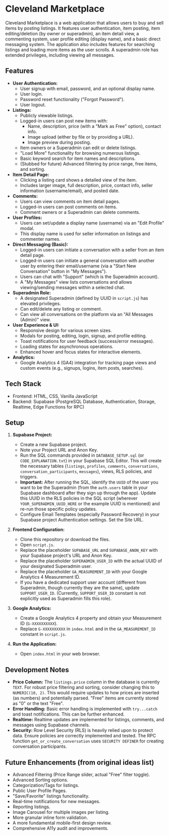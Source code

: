 # Cleveland Marketplace

Cleveland Marketplace is a web application that allows users to buy and sell items by posting listings. It features user authentication, item posting, item editing/deletion (by owner or superadmin), an item detail view, a commenting system, user profile editing (display name), and a basic direct messaging system. The application also includes features for searching listings and loading more items as the user scrolls. A superadmin role has extended privileges, including viewing all messages.

## Features

*   **User Authentication:**
    *   User signup with email, password, and an optional display name.
    *   User login.
    *   Password reset functionality ("Forgot Password").
    *   User logout.
*   **Listings:**
    *   Publicly viewable listings.
    *   Logged-in users can post new items with:
        *   Name, description, price (with a "Mark as Free" option), contact info.
        *   Image upload (either by file or by providing a URL).
        *   Image preview during posting.
    *   Item owners or a Superadmin can edit or delete listings.
    *   "Load More" functionality for browsing numerous listings.
    *   Basic keyword search for item names and descriptions.
    *   (Stubbed for future) Advanced filtering by price range, free items, and sorting.
*   **Item Detail Page:**
    *   Clicking a listing card shows a detailed view of the item.
    *   Includes larger image, full description, price, contact info, seller information (username/email), and posted date.
*   **Comments:**
    *   Users can view comments on item detail pages.
    *   Logged-in users can post comments on items.
    *   Comment owners or a Superadmin can delete comments.
*   **User Profiles:**
    *   Users can set/update a display name (username) via an "Edit Profile" modal.
    *   This display name is used for seller information on listings and commenter names.
*   **Direct Messaging (Basic):**
    *   Logged-in users can initiate a conversation with a seller from an item detail page.
    *   Logged-in users can initiate a general conversation with another user by entering their email/username (via a "Start New Conversation" button in "My Messages").
    *   Users can chat with "Support" (which is the Superadmin account).
    *   A "My Messages" view lists conversations and allows viewing/sending messages within a selected chat.
*   **Superadmin Role:**
    *   A designated Superadmin (defined by UUID in `script.js`) has elevated privileges.
    *   Can edit/delete any listing or comment.
    *   Can view all conversations on the platform via an "All Messages (Admin)" view.
*   **User Experience & UI:**
    *   Responsive design for various screen sizes.
    *   Modals for posting, editing, login, signup, and profile editing.
    *   Toast notifications for user feedback (success/error messages).
    *   Loading states for asynchronous operations.
    *   Enhanced hover and focus states for interactive elements.
*   **Analytics:**
    *   Google Analytics 4 (GA4) integration for tracking page views and custom events (e.g., signups, logins, item posts, searches).

## Tech Stack

*   Frontend: HTML, CSS, Vanilla JavaScript
*   Backend: Supabase (PostgreSQL Database, Authentication, Storage, Realtime, Edge Functions for RPC)

## Setup

1.  **Supabase Project:**
    *   Create a new Supabase project.
    *   Note your Project URL and Anon Key.
    *   Run the SQL commands provided in `DATABASE_SETUP.sql` (or `CODE_EXPLANATION.txt`) in your Supabase SQL Editor. This will create the necessary tables (`listings`, `profiles`, `comments`, `conversations`, `conversation_participants`, `messages`), views, RLS policies, and triggers.
    *   **Important:** After running the SQL, identify the `UUID` of the user you want to be the Superadmin (from the `auth.users` table in your Supabase dashboard after they sign up through the app). Update this UUID in the RLS policies in the SQL script (wherever `YOUR_SUPERADMIN_UUID_HERE` or the example UUID is mentioned) and re-run those specific policy updates.
    *   Configure Email Templates (especially Password Recovery) in your Supabase project Authentication settings. Set the Site URL.

2.  **Frontend Configuration:**
    *   Clone this repository or download the files.
    *   Open `script.js`.
    *   Replace the placeholder `SUPABASE_URL` and `SUPABASE_ANON_KEY` with your Supabase project's URL and Anon Key.
    *   Replace the placeholder `SUPERADMIN_USER_ID` with the actual UUID of your designated Superadmin user.
    *   Replace the placeholder `GA_MEASUREMENT_ID` with your Google Analytics 4 Measurement ID.
    *   If you have a dedicated support user account (different from Superadmin, though currently they are the same), update `SUPPORT_USER_ID`. (Currently, `SUPPORT_USER_ID` constant is not explicitly used as Superadmin fills this role).

3.  **Google Analytics:**
    *   Create a Google Analytics 4 property and obtain your Measurement ID (`G-XXXXXXXXXX`).
    *   Replace `G-XXXXXXXXXX` in `index.html` and in the `GA_MEASUREMENT_ID` constant in `script.js`.

4.  **Run the Application:**
    *   Open `index.html` in your web browser.

## Development Notes

*   **Price Column:** The `listings.price` column in the database is currently `TEXT`. For robust price filtering and sorting, consider changing this to `NUMERIC(10, 2)`. This would require updates to how prices are inserted (as numbers) and potentially parsed. "Free" items are currently stored as "0" or the text "Free".
*   **Error Handling:** Basic error handling is implemented with `try...catch` and toast notifications. This can be further enhanced.
*   **Realtime:** Realtime updates are implemented for listings, comments, and messages using Supabase channels.
*   **Security:** Row Level Security (RLS) is heavily relied upon to protect data. Ensure policies are correctly implemented and tested. The RPC function `get_or_create_conversation` uses `SECURITY DEFINER` for creating conversation participants.

## Future Enhancements (from original ideas list)

*   Advanced Filtering (Price Range slider, actual "Free" filter toggle).
*   Advanced Sorting options.
*   Categorization/Tags for listings.
*   Public User Profile Pages.
*   "Save/Favorite" listings functionality.
*   Real-time notifications for new messages.
*   Reporting listings.
*   Image Carousel for multiple images per listing.
*   More granular inline form validation.
*   A more fundamental mobile-first design review.
*   Comprehensive A11y audit and improvements.